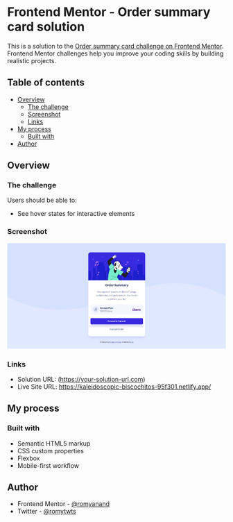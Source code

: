 # Frontend Mentor - Order summary card solution

This is a solution to the [Order summary card challenge on Frontend Mentor](https://www.frontendmentor.io/challenges/order-summary-component-QlPmajDUj). Frontend Mentor challenges help you improve your coding skills by building realistic projects. 

## Table of contents

- [Overview](#overview)
  - [The challenge](#the-challenge)
  - [Screenshot](#screenshot)
  - [Links](#links)
- [My process](#my-process)
  - [Built with](#built-with)
- [Author](#author)


## Overview

### The challenge

Users should be able to:

- See hover states for interactive elements

### Screenshot

![](./order-summary.jpg)



### Links

- Solution URL: (https://your-solution-url.com)
- Live Site URL: https://kaleidoscopic-biscochitos-95f301.netlify.app/

## My process

### Built with

- Semantic HTML5 markup
- CSS custom properties
- Flexbox
- Mobile-first workflow



## Author

- Frontend Mentor - [@romyanand](https://www.frontendmentor.io/profile/romyanand)
- Twitter - [@romytwts](https://www.twitter.com/romytwts)



